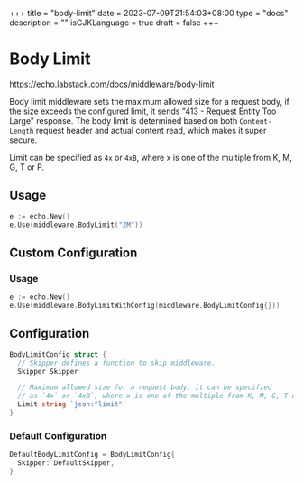 +++
title = "body-limit"
date = 2023-07-09T21:54:03+08:00
type = "docs"
description = ""
isCJKLanguage = true
draft = false
+++

# Body Limit

https://echo.labstack.com/docs/middleware/body-limit

Body limit middleware sets the maximum allowed size for a request body, if the size exceeds the configured limit, it sends "413 - Request Entity Too Large" response. The body limit is determined based on both `Content-Length` request header and actual content read, which makes it super secure.

Limit can be specified as `4x` or `4xB`, where x is one of the multiple from K, M, G, T or P.

## Usage

```go
e := echo.New()
e.Use(middleware.BodyLimit("2M"))
```



## Custom Configuration

### Usage

```go
e := echo.New()
e.Use(middleware.BodyLimitWithConfig(middleware.BodyLimitConfig{}))
```



## Configuration

```go
BodyLimitConfig struct {
  // Skipper defines a function to skip middleware.
  Skipper Skipper

  // Maximum allowed size for a request body, it can be specified
  // as `4x` or `4xB`, where x is one of the multiple from K, M, G, T or P.
  Limit string `json:"limit"`
}
```



### Default Configuration

```go
DefaultBodyLimitConfig = BodyLimitConfig{
  Skipper: DefaultSkipper,
}
```